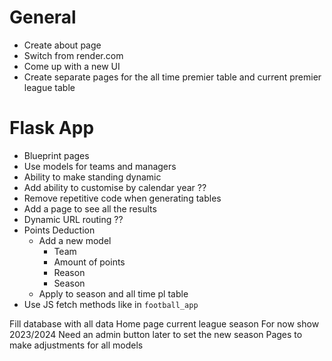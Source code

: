 # General

- Create about page
- Switch from render.com
- Come up with a new UI
- Create separate pages for the all time premier table and current premier league table

# Flask App

- Blueprint pages
- Use models for teams and managers
- Ability to make standing dynamic
- Add ability to customise by calendar year ??
- Remove repetitive code when generating tables
- Add a page to see all the results
- Dynamic URL routing ??
- Points Deduction
    - Add a new model
        - Team
        - Amount of points
        - Reason
        - Season
    - Apply to season and all time pl table
- Use JS fetch methods like in `football_app`


Fill database with all data
Home page current league season
For now show 2023/2024
Need an admin button later to set the new season
Pages to make adjustments for all models